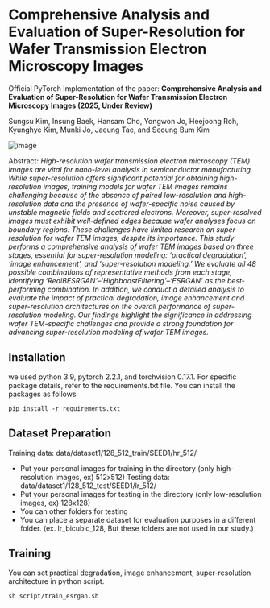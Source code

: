 # Comprehensive Analysis and Evaluation of Super-Resolution for Wafer Transmission Electron Microscopy Images

Official PyTorch Implementation of the paper: **Comprehensive Analysis and Evaluation of Super-Resolution for Wafer Transmission Electron Microscopy Images (2025, Under Review)**

Sungsu Kim, Insung Baek, Hansam Cho, Yongwon Jo, Heejoong Roh, Kyunghye Kim, Munki Jo, Jaeung Tae, and Seoung Bum Kim

![image](https://github.com/user-attachments/assets/fbd63d84-c458-40c1-9bc2-eeecbe47b120)

Abstract: *High-resolution wafer transmission electron microscopy (TEM) images are vital for nano-level analysis in semiconductor manufacturing. While super-resolution offers significant potential for obtaining high-resolution images, training models for wafer TEM images remains challenging because of the absence of paired low-resolution and high-resolution data and the presence of wafer-specific noise caused by unstable magnetic fields and scattered electrons.  Moreover, super-resolved images must exhibit well-defined edges because wafer analyses focus on boundary regions. These challenges have limited research on super-resolution for wafer TEM images, despite its importance. This study performs a comprehensive analysis of wafer TEM images based on three stages, essential for super-resolution modeling: ‘practical degradation’, ‘image enhancement’, and ‘super-resolution modeling.’ We evaluate all 48 possible combinations of representative methods from each stage, identifying ‘RealBESRGAN’–‘HighboostFiltering’–‘ESRGAN’ as the best-performing combination. In addition, we conduct a detailed analysis to evaluate the impact of practical degradation, image enhancement and super-resolution architectures on the overall performance of super-resolution modeling. Our findings highlight the significance in addressing wafer TEM-specific challenges and provide a strong foundation for advancing super-resolution modeling of wafer TEM images.*

## Installation
we used python 3.9, pytorch 2.2.1, and torchvision 0.17.1. For specific package details, refer to the requirements.txt file. You can install the packages as follows
```
pip install -r requirements.txt
```

## Dataset Preparation
Training data: data/dataset1/128_512_train/SEED1/hr_512/
 - Put your personal images for training in the directory (only high-resolution images, ex) 512x512)
Testing data: data/dataset1/128_512_test/SEED1/lr_512/
 - Put your personal images for testing in the directory (only low-resolution images, ex) 128x128)
 - You can other folders for testing 
 - You can place a separate dataset for evaluation purposes in a different folder. (ex. lr_bicubic_128, But these folders are not used in our study.)

## Training
You can set practical degradation, image enhancement, super-resolution architecture in python script.
```
sh script/train_esrgan.sh
```
 
